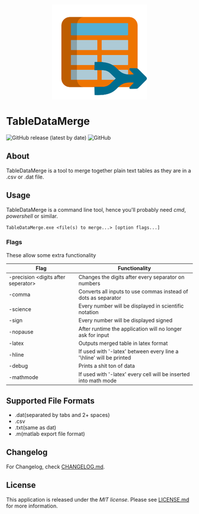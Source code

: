 <p align="center">
    <img src="icon/icon.svg" width="256"/>
</p>

# TableDataMerge
![GitHub release (latest by date)](https://img.shields.io/github/v/release/derPiepmatz/TableDataMerge)
![GitHub](https://img.shields.io/github/license/derPiepmatz/TableDataMerge)

## About
TableDataMerge is a tool to merge together plain text tables as they are in a
.csv or .dat file.

## Usage
TableDataMerge is a command line tool, hence you'll probably need *cmd*,
*powershell* or similar.

```
TableDataMerge.exe <file(s) to merge...> [option flags...]
```

### Flags
These allow some extra functionality

Flag | Functionality
-----| -------------
-precision \<digits after seperator\> | Changes the digits after every separator on numbers
-comma | Converts all inputs to use commas instead of dots as separator
-science | Every number will be displayed in scientific notation
-sign | Every number will be displayed signed
-nopause | After runtime the application will no longer ask for input
-latex | Outputs merged table in latex format
-hline | If used with '-latex' between every line a '\hline' will be printed
-debug | Prints a shit ton of data
-mathmode | If used with '-latex' every cell will be inserted into math mode

## Supported File Formats
- .dat(separated by tabs and 2+ spaces)
- .csv
- .txt(same as dat)
- .m(matlab export file format)

## Changelog
For Changelog, check [CHANGELOG.md](CHANGELOG.md).

## License
This application is released under the *MIT license*.
Please see [LICENSE.md](LICENSE.md) for more information.